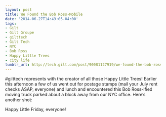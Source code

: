 ```yaml
---
layout: post
title: We Found the Bob Ross-Mobile
date: '2014-06-27T14:49:05-04:00'
tags:
- Gilt
- Gilt Groupe
- gilttech
- Gilt Tech
- NYC
- Bob Ross
- Happy Little Trees
- city life
tumblr_url: http://tech.gilt.com/post/90081127919/we-found-the-bob-ross-mobile
---
```


#gilttech represents with the creator of all those Happy Little Trees! Earlier this afternoon a few of us went out for postage stamps (mail your July rent checks ASAP, everyone) and lunch and encountered this Bob Ross-ified moving truck parked about a block away from our NYC office. Here’s another shot:

Happy Little Friday, everyone!
